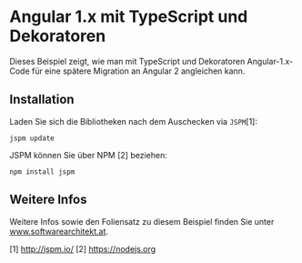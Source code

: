 # Angular 1.x mit TypeScript und Dekoratoren

Dieses Beispiel zeigt, wie man mit TypeScript und Dekoratoren Angular-1.x-Code für eine spätere Migration an Angular 2 angleichen kann.

## Installation
Laden Sie sich die Bibliotheken nach dem Auschecken via ``JSPM``[1]:
```
jspm update
```
JSPM können Sie über NPM [2] beziehen:
```
npm install jspm
```

## Weitere Infos
Weitere Infos sowie den Foliensatz zu diesem Beispiel finden Sie unter www.softwarearchitekt.at. 

[1] http://jspm.io/
[2] https://nodejs.org

